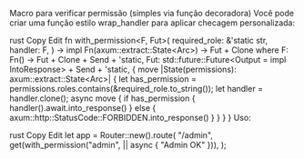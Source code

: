 

Macro para verificar permissão (simples via função decoradora)
Você pode criar uma função estilo wrap_handler para aplicar checagem personalizada:

rust
Copy
Edit
fn with_permission<F, Fut>(
    required_role: &'static str,
    handler: F,
) -> impl Fn(axum::extract::State<Arc<Permissions>>) -> Fut + Clone
where
    F: Fn() -> Fut + Clone + Send + 'static,
    Fut: std::future::Future<Output = impl IntoResponse> + Send + 'static,
{
    move |State(permissions): axum::extract::State<Arc<Permissions>>| {
        let has_permission = permissions.roles.contains(&required_role.to_string());
        let handler = handler.clone();
        async move {
            if has_permission {
                handler().await.into_response()
            } else {
                axum::http::StatusCode::FORBIDDEN.into_response()
            }
        }
    }
}
Uso:

rust
Copy
Edit
let app = Router::new().route(
    "/admin",
    get(with_permission("admin", || async { "Admin OK" })),
);